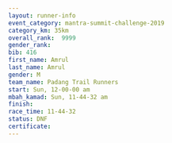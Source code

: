 ```yaml
---
layout: runner-info 
event_category: mantra-summit-challenge-2019 
category_km: 35km 
overall_rank:  9999
gender_rank: 
bib: 416
first_name: Amrul
last_name: Amrul
gender: M
team_name: Padang Trail Runners
start: Sun, 12-00-00 am
mbah_kamad: Sun, 11-44-32 am
finish: 
race_time: 11-44-32
status: DNF
certificate: 
---
```

